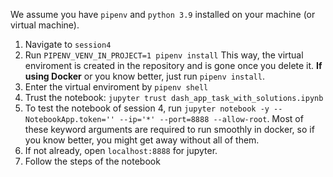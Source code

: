 We assume you have `pipenv` and `python 3.9` installed on your machine (or virtual machine).

1. Navigate to `session4` 
2. Run `PIPENV_VENV_IN_PROJECT=1 pipenv install` This way, the virtual enviroment is created in the repository and is gone once you delete it. **If using Docker** or you know better, just run `pipenv install`.
3. Enter the virtual enviroment by `pipenv shell`
4. Trust the notebook: `jupyter trust dash_app_task_with_solutions.ipynb`
5. To test the notebook of session 4, run `jupyter notebook -y --NotebookApp.token='' --ip='*' --port=8888 --allow-root`. Most of these keyword arguments are required to run smoothly in docker, so if you know better, you might get away without all of them.
6. If not already, open `localhost:8888` for jupyter.
7. Follow the steps of the notebook

